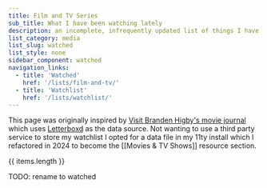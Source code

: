 ```yaml
---
title: Film and TV Series
sub_title: What I have been watching lately
description: an incomplete, infrequently updated list of things I have watched
list_category: media
list_slug: watched
list_style: none
sidebar_component: watched
navigation_links:
  - title: 'Watched'
    href: '/lists/film-and-tv/'
  - title: 'Watchlist'
    href: '/lists/watchlist/'
---
```


This page was originally inspired by [Visit Branden Higby's movie journal](https://www.higby.io/movie-journal/) which uses [Letterboxd](https://letterboxd.com/) as the data source. Not wanting to use a third party service to store my watchlist I opted for a data file in my 11ty install which I refactored in 2024 to become the [[Movies & TV Shows]] resource section.

{{ items.length }}

TODO: rename to watched
